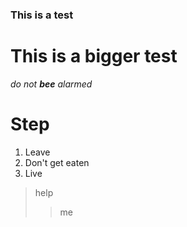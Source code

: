 ### This is a test

# This is a bigger test

*do not __bee__ alarmed*

# Step

1. Leave
1. Don't get eaten
1. Live

> help
>> me